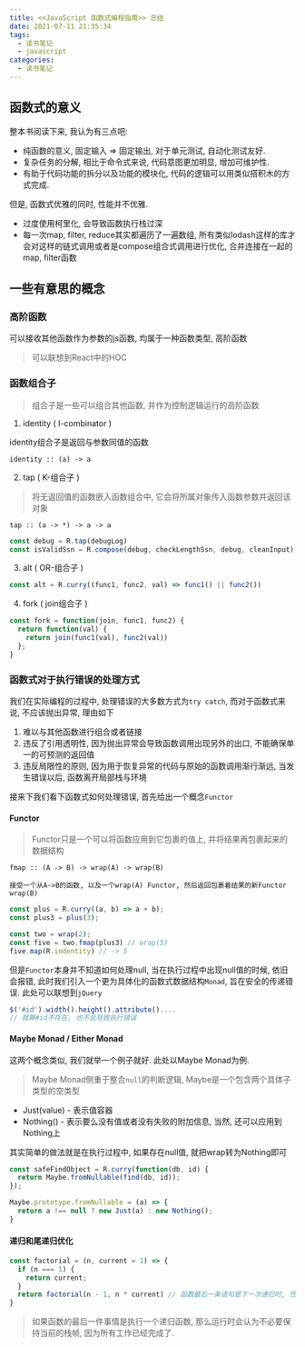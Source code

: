 ```yaml
---
title: <<JavaScript 函数式编程指南>> 总结
date: 2021-07-11 21:35:34
tags:
  - 读书笔记
  - javascript
categories:
  - 读书笔记
---
```


## 函数式的意义

整本书阅读下来, 我认为有三点吧:

- 纯函数的意义, 固定输入 => 固定输出, 对于单元测试, 自动化测试友好.
- 复杂任务的分解, 相比于命令式来说, 代码意图更加明显, 增加可维护性.
- 有助于代码功能的拆分以及功能的模块化, 代码的逻辑可以用类似搭积木的方式完成.

但是, 函数式优雅的同时, 性能并不优雅.

- 过度使用柯里化, 会导致函数执行栈过深
- 每一次map, filter, reduce其实都遍历了一遍数组, 所有类似lodash这样的库才会对这样的链式调用或者是compose组合式调用进行优化, 合并连接在一起的map, filter函数

## 一些有意思的概念

### 高阶函数

可以接收其他函数作为参数的js函数, 均属于一种函数类型, 高阶函数
> 可以联想到React中的HOC

### 函数组合子

> 组合子是一些可以组合其他函数, 并作为控制逻辑运行的高阶函数

1. identity ( I-combinator )

identity组合子是返回与参数同值的函数

```
identity :: (a) -> a
```

2. tap ( K-组合子 )

> 将无返回值的函数嵌入函数组合中, 它会将所属对象传入函数参数并返回该对象

```
tap :: (a -> *) -> a -> a
```


```js
const debug = R.tap(debugLog)
const isValidSsn = R.compose(debug, checkLengthSsn, debug, cleanInput);
```

3. alt ( OR-组合子 )

```js
const alt = R.curry((func1, func2, val) => func1() || func2())
```

4. fork ( join组合子 )

```js
const fork = function(join, func1, func2) {
  return function(val) {
    return join(func1(val), func2(val))
  };
}
```

### 函数式对于执行错误的处理方式

我们在实际编程的过程中, 处理错误的大多数方式为`try catch`, 而对于函数式来说, 不应该抛出异常, 理由如下

1. 难以与其他函数进行组合或者链接
2. 违反了引用透明性, 因为抛出异常会导致函数调用出现另外的出口, 不能确保单一的可预测的返回值
3. 违反局限性的原则, 因为用于恢复异常的代码与原始的函数调用渐行渐远, 当发生错误以后, 函数离开局部栈与环境

接来下我们看下函数式如何处理错误, 首先给出一个概念`Functor`

#### **Functor**

> Functor只是一个可以将函数应用到它包裹的值上, 并将结果再包裹起来的数据结构

```
fmap :: (A -> B) -> wrap(A) -> wrap(B)

接受一个从A->B的函数, 以及一个wrap(A) Functor, 然后返回包裹着结果的新Functor wrap(B)
```

```js
const plus = R.curry((a, b) => a + b);
const plus3 = plus(3);

const two = wrap(2);
const five = two.fmap(plus3) // wrap(5)
five.map(R.indentity) // -> 5
```

但是`Functor`本身并不知道如何处理null, 当在执行过程中出现null值的时候, 依旧会报错, 此时我们引入一个更为具体化的函数式数据结构`Monad`, 旨在安全的传递错误. 此处可以联想到`jQuery`

```js
$('#id').width().height().attribute()....
// 就算#id不存在, 也不会导致执行错误
```

#### Maybe Monad / Either Monad

这两个概念类似, 我们就举一个例子就好. 此处以Maybe Monad为例.

> Maybe Monad侧重于整合`null`的判断逻辑, Maybe是一个包含两个具体子类型的空类型

- Just(value) - 表示值容器
- Nothing() - 表示要么没有值或者没有失败的附加信息, 当然, 还可以应用到Nothing上

其实简单的做法就是在执行过程中, 如果存在null值, 就把wrap转为Nothing即可

```js
const safeFindObject = R.curry(function(db, id) {
  return Maybe.fromNullable(find(db, id));
});

Maybe.prototype.fromNullable = (a) => {
  return a !== null ? new Just(a) : new Nothing();
}
```

#### 递归和尾递归优化

```js
const factorial = (n, current = 1) => {
  if (n === 1) {
    return current;
  }
  return factorial(n - 1, n * current) // 函数最后一条语句是下一次递归时, 性能接近for语句
}
```

> 如果函数的最后一件事情是执行一个递归函数, 那么运行时会认为不必要保持当前的栈帧, 因为所有工作已经完成了.